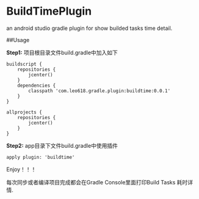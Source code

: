 # BuildTimePlugin
an android studio gradle plugin for show builded tasks time detail.


##Usage

**Step1:** 项目根目录文件build.gradle中加入如下

	buildscript {
	    repositories {
	        jcenter()
	    }
	    dependencies {
	        classpath 'com.leo618.gradle.plugin:buildtime:0.0.1'
	    }
	}

	allprojects {
	    repositories {
	        jcenter()
	    }
	}


**Step2:** app目录下文件build.gradle中使用插件

	apply plugin: 'buildtime'

Enjoy！！！

每次同步或者编译项目完成都会在Gradle Console里面打印Build Tasks 耗时详情.

